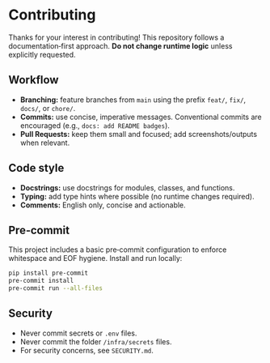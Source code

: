 # Contributing

Thanks for your interest in contributing! This repository follows a documentation‑first approach. **Do not change runtime logic** unless explicitly requested.

## Workflow
- **Branching:** feature branches from `main` using the prefix `feat/`, `fix/`, `docs/`, or `chore/`.
- **Commits:** use concise, imperative messages. Conventional commits are encouraged (e.g., `docs: add README badges`).  
- **Pull Requests:** keep them small and focused; add screenshots/outputs when relevant.

## Code style
- **Docstrings:** use docstrings for modules, classes, and functions.  
- **Typing:** add type hints where possible (no runtime changes required).  
- **Comments:** English only, concise and actionable.

## Pre‑commit
This project includes a basic pre‑commit configuration to enforce whitespace and EOF hygiene. Install and run locally:

```bash
pip install pre-commit
pre-commit install
pre-commit run --all-files
```

## Security
- Never commit secrets or `.env` files.
- Never commit the folder `/infra/secrets` files.
- For security concerns, see `SECURITY.md`.
